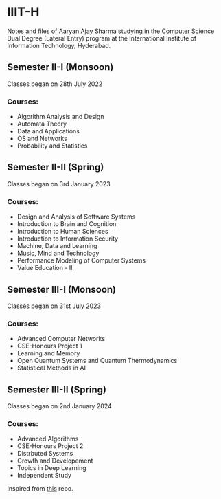 # IIIT-H

Notes and files of Aaryan Ajay Sharma studying in the Computer Science Dual Degree (Lateral Entry) program at the International Institute of Information Technology, Hyderabad.

## Semester II-I (Monsoon)
Classes began on 28th July 2022

### Courses:
- Algorithm Analysis and Design
- Automata Theory
- Data and Applications
- OS and Networks
- Probability and Statistics

## Semester II-II (Spring)
Classes began on 3rd January 2023

### Courses:
- Design and Analysis of Software Systems
- Introduction to Brain and Cognition
- Introduction to Human Sciences
- Introduction to Information Security
- Machine, Data and Learning
- Music, Mind and Technology
- Performance Modeling of Computer Systems
- Value Education - II

## Semester III-I (Monsoon)
Classes began on 31st July 2023

### Courses:
- Advanced Computer Networks
- CSE-Honours Project 1
- Learning and Memory
- Open Quantum Systems and Quantum Thermodynamics
- Statistical Methods in AI

## Semester III-II (Spring)
Classes began on 2nd January 2024

### Courses:
- Advanced Algorithms
- CSE-Honours Project 2
- Distrbuted Systems
- Growth and Developement
- Topics in Deep Learning
- Independent Study


Inspired from [this](https://github.com/george-paul/iiit-h) repo.
